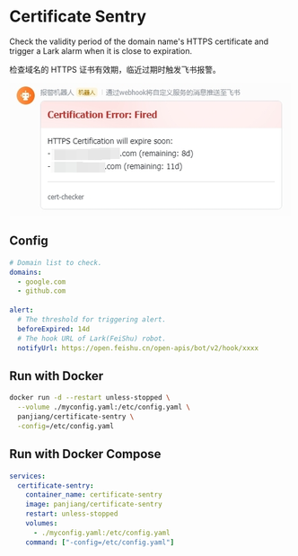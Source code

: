 # Certificate Sentry

Check the validity period of the domain name's HTTPS certificate and trigger a Lark alarm when it is close to expiration.

检查域名的 HTTPS 证书有效期，临近过期时触发飞书报警。

![alert](./alert.jpg)

## Config

```yaml
# Domain list to check.
domains:
  - google.com
  - github.com

alert:
  # The threshold for triggering alert.
  beforeExpired: 14d
  # The hook URL of Lark(FeiShu) robot.
  notifyUrl: https://open.feishu.cn/open-apis/bot/v2/hook/xxxx
```

## Run with Docker

```sh
docker run -d --restart unless-stopped \
  --volume ./myconfig.yaml:/etc/config.yaml \
  panjiang/certificate-sentry \
  -config=/etc/config.yaml
```

## Run with Docker Compose

```yaml
services:
  certificate-sentry:
    container_name: certificate-sentry
    image: panjiang/certificate-sentry
    restart: unless-stopped
    volumes:
      - ./myconfig.yaml:/etc/config.yaml
    command: ["-config=/etc/config.yaml"]
```
